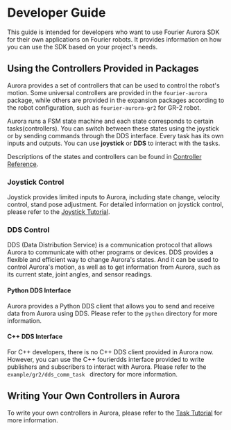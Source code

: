 # Developer Guide

This guide is intended for developers who want to use Fourier Aurora SDK for their own applications on Fourier robots. It provides information on how you can use the SDK based on your project's needs.

## Using the Controllers Provided in Packages

Aurora provides a set of controllers that can be used to control the robot's motion. Some universal controllers are provided in the `fourier-aurora` package, while others are provided in the expansion packages according to the robot configuration, such as `fourier-aurora-gr2` for GR-2 robot. 

Aurora runs a FSM state machine and each state corresponds to certain tasks(controllers). You can switch between these states using the joystick or by sending commands through the DDS interface. Every task has its own inputs and outputs. You can use **joystick** or **DDS** to interact with the tasks.

Descriptions of the states and controllers can be found in [Controller Reference](./robot_controller_reference_EN.md).


### Joystick Control

Joystick provides limited inputs to Aurora, including state change, velocity control, stand pose adjustment. For detailed information on joystick control, please refer to the [Joystick Tutorial](../../doc/EN/joystick_tutorial_EN.md).

### DDS Control

DDS (Data Distribution Service) is a communication protocol that allows Aurora to communicate with other programs or devices. DDS provides a flexible and efficient way to change Aurora's states. And it can be used to control Aurora's motion, as well as to get information from Aurora, such as its current state, joint angles, and sensor readings.

#### Python DDS Interface

Aurora provides a Python DDS client that allows you to send and receive data from Aurora using DDS. Please refer to the `python` directory for more information.

#### C++ DDS Interface

For C++ developers, there is no C++ DDS client provided in Aurora now. However, you can use the C++ fourierdds interface provided to write publishers and subscribers to interact with Aurora. Please refer to the `example/gr2/dds_comm_task ` directory for more information.

## Writing Your Own Controllers in Aurora

To write your own controllers in Aurora, please refer to the [Task Tutorial](../../doc/EN/task_tutorial_EN.md) for more information.